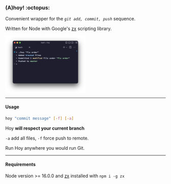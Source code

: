 <p align="center"><h3>(A)hoy! :octopus:</h3><p/>

Convenient wrapper for the *`git add, commit, push`* sequence.

Written for Node with Google's [zx](https://github.com/google/zx) scripting library.

<img align="center" src="screenshot.png" width="50%" title="Sample">

---

#### Usage

```sh
hoy "commit message" [-f] [-a]
```

Hoy **will respect your current branch**

`-a` add all files, `-f` force push to remote.

Run Hoy anywhere you would run Git.

---

#### Requirements

Node version >= 16.0.0 and [zx](https://github.com/google/zx) installed with `npm i -g zx`
